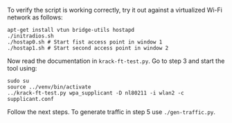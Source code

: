 To verify the script is working correctly, try it out against a virtualized Wi-Fi network as follows:

	apt-get install vtun bridge-utils hostapd
	./initradios.sh
	./hostap0.sh # Start fist access point in window 1
	./hostap1.sh # Start second access point in window 2

Now read the documentation in `krack-ft-test.py`. Go to step 3 and start the tool using:

	sudo su
	source ../venv/bin/activate
	../krack-ft-test.py wpa_supplicant -D nl80211 -i wlan2 -c supplicant.conf

Follow the next steps. To generate traffic in step 5 use `./gen-traffic.py`.
